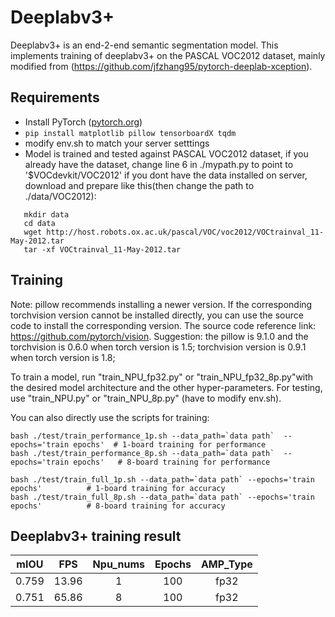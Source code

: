 # Deeplabv3+

Deeplabv3+ is an end-2-end semantic segmentation model. This implements training of deeplabv3+ on the PASCAL VOC2012 dataset, mainly modified from (https://github.com/jfzhang95/pytorch-deeplab-xception).


## Requirements

- Install PyTorch ([pytorch.org](http://pytorch.org))
- `pip install matplotlib pillow tensorboardX tqdm`
- modify env.sh to match your server setttings
- Model is trained and tested against PASCAL VOC2012 dataset, if you already have the dataset, change line 6 in ./mypath.py to point to '$VOCdevkit/VOC2012'
  if you dont have the data installed on server, download and prepare like this(then change the path to ./data/VOC2012): 
```
   mkdir data
   cd data
   wget http://host.robots.ox.ac.uk/pascal/VOC/voc2012/VOCtrainval_11-May-2012.tar
   tar -xf VOCtrainval_11-May-2012.tar
```
## Training
Note: pillow recommends installing a newer version. If the corresponding torchvision version cannot be installed directly, you can use the source code to install the corresponding version. The source code reference link: https://github.com/pytorch/vision.
Suggestion: the pillow is 9.1.0 and the torchvision is 0.6.0 when torch version is 1.5; torchvision version is 0.9.1 when torch version is 1.8;

To train a model, run "train_NPU_fp32.py" or "train_NPU_fp32_8p.py"with the desired model architecture and the other hyper-parameters.
For testing, use "train_NPU.py" or "train_NPU_8p.py" (have to modify env.sh).

You can also directly use the scripts for training:

```
bash ./test/train_performance_1p.sh --data_path=`data path`  --epochs='train epochs'  # 1-board training for performance
bash ./test/train_performance_8p.sh --data_path=`data path`  --epochs='train epochs'   # 8-board training for performance

bash ./test/train_full_1p.sh --data_path=`data path` --epochs='train epochs'          # 1-board training for accuracy
bash ./test/train_full_8p.sh --data_path=`data path` --epochs='train epochs'          # 8-board training for accuracy

```

## Deeplabv3+ training result

| mIOU    | FPS       | Npu_nums | Epochs   | AMP_Type |
| :------:| :------: | :------:  | :------: | :------: |
| 0.759   | 13.96     | 1        | 100      | fp32     |
| 0.751   | 65.86     | 8        | 100      | fp32     |
